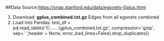 
##Data Source:https://snap.stanford.edu/data/egonets-Gplus.html

1) Download: **gplus_combined.txt.gz**	Edges from all egonets combined
2) Load into Pandas: test_df = pd.read_table(r'C:\......\gplus_combined.txt.gz', compression='gzip', sep=' ',header = None, error_bad_lines=False).drop_duplicates()
